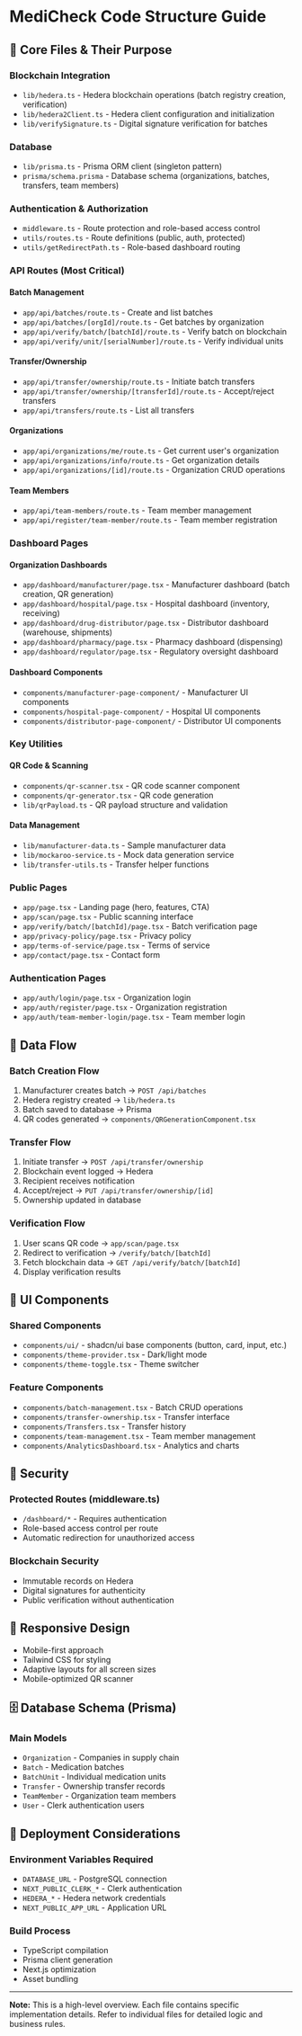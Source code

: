 # MediCheck Code Structure Guide

## 🔑 Core Files & Their Purpose

### **Blockchain Integration**
- `lib/hedera.ts` - Hedera blockchain operations (batch registry creation, verification)
- `lib/hedera2Client.ts` - Hedera client configuration and initialization
- `lib/verifySignature.ts` - Digital signature verification for batches

### **Database**
- `lib/prisma.ts` - Prisma ORM client (singleton pattern)
- `prisma/schema.prisma` - Database schema (organizations, batches, transfers, team members)

### **Authentication & Authorization**
- `middleware.ts` - Route protection and role-based access control
- `utils/routes.ts` - Route definitions (public, auth, protected)
- `utils/getRedirectPath.ts` - Role-based dashboard routing

### **API Routes (Most Critical)**

#### Batch Management
- `app/api/batches/route.ts` - Create and list batches
- `app/api/batches/[orgId]/route.ts` - Get batches by organization
- `app/api/verify/batch/[batchId]/route.ts` - Verify batch on blockchain
- `app/api/verify/unit/[serialNumber]/route.ts` - Verify individual units

#### Transfer/Ownership
- `app/api/transfer/ownership/route.ts` - Initiate batch transfers
- `app/api/transfer/ownership/[transferId]/route.ts` - Accept/reject transfers
- `app/api/transfers/route.ts` - List all transfers

#### Organizations
- `app/api/organizations/me/route.ts` - Get current user's organization
- `app/api/organizations/info/route.ts` - Get organization details
- `app/api/organizations/[id]/route.ts` - Organization CRUD operations

#### Team Members
- `app/api/team-members/route.ts` - Team member management
- `app/api/register/team-member/route.ts` - Team member registration

### **Dashboard Pages**

#### Organization Dashboards
- `app/dashboard/manufacturer/page.tsx` - Manufacturer dashboard (batch creation, QR generation)
- `app/dashboard/hospital/page.tsx` - Hospital dashboard (inventory, receiving)
- `app/dashboard/drug-distributor/page.tsx` - Distributor dashboard (warehouse, shipments)
- `app/dashboard/pharmacy/page.tsx` - Pharmacy dashboard (dispensing)
- `app/dashboard/regulator/page.tsx` - Regulatory oversight dashboard

#### Dashboard Components
- `components/manufacturer-page-component/` - Manufacturer UI components
- `components/hospital-page-component/` - Hospital UI components
- `components/distributor-page-component/` - Distributor UI components

### **Key Utilities**

#### QR Code & Scanning
- `components/qr-scanner.tsx` - QR code scanner component
- `components/qr-generator.tsx` - QR code generation
- `lib/qrPayload.ts` - QR payload structure and validation

#### Data Management
- `lib/manufacturer-data.ts` - Sample manufacturer data
- `lib/mockaroo-service.ts` - Mock data generation service
- `lib/transfer-utils.ts` - Transfer helper functions

### **Public Pages**
- `app/page.tsx` - Landing page (hero, features, CTA)
- `app/scan/page.tsx` - Public scanning interface
- `app/verify/batch/[batchId]/page.tsx` - Batch verification page
- `app/privacy-policy/page.tsx` - Privacy policy
- `app/terms-of-service/page.tsx` - Terms of service
- `app/contact/page.tsx` - Contact form

### **Authentication Pages**
- `app/auth/login/page.tsx` - Organization login
- `app/auth/register/page.tsx` - Organization registration
- `app/auth/team-member-login/page.tsx` - Team member login

## 🔄 Data Flow

### Batch Creation Flow
1. Manufacturer creates batch → `POST /api/batches`
2. Hedera registry created → `lib/hedera.ts`
3. Batch saved to database → Prisma
4. QR codes generated → `components/QRGenerationComponent.tsx`

### Transfer Flow
1. Initiate transfer → `POST /api/transfer/ownership`
2. Blockchain event logged → Hedera
3. Recipient receives notification
4. Accept/reject → `PUT /api/transfer/ownership/[id]`
5. Ownership updated in database

### Verification Flow
1. User scans QR code → `app/scan/page.tsx`
2. Redirect to verification → `/verify/batch/[batchId]`
3. Fetch blockchain data → `GET /api/verify/batch/[batchId]`
4. Display verification results

## 🎨 UI Components

### Shared Components
- `components/ui/` - shadcn/ui base components (button, card, input, etc.)
- `components/theme-provider.tsx` - Dark/light mode
- `components/theme-toggle.tsx` - Theme switcher

### Feature Components
- `components/batch-management.tsx` - Batch CRUD operations
- `components/transfer-ownership.tsx` - Transfer interface
- `components/Transfers.tsx` - Transfer history
- `components/team-management.tsx` - Team member management
- `components/AnalyticsDashboard.tsx` - Analytics and charts

## 🔐 Security

### Protected Routes (middleware.ts)
- `/dashboard/*` - Requires authentication
- Role-based access control per route
- Automatic redirection for unauthorized access

### Blockchain Security
- Immutable records on Hedera
- Digital signatures for authenticity
- Public verification without authentication

## 📱 Responsive Design
- Mobile-first approach
- Tailwind CSS for styling
- Adaptive layouts for all screen sizes
- Mobile-optimized QR scanner

## 🗄️ Database Schema (Prisma)

### Main Models
- `Organization` - Companies in supply chain
- `Batch` - Medication batches
- `BatchUnit` - Individual medication units
- `Transfer` - Ownership transfer records
- `TeamMember` - Organization team members
- `User` - Clerk authentication users

## 🚀 Deployment Considerations

### Environment Variables Required
- `DATABASE_URL` - PostgreSQL connection
- `NEXT_PUBLIC_CLERK_*` - Clerk authentication
- `HEDERA_*` - Hedera network credentials
- `NEXT_PUBLIC_APP_URL` - Application URL

### Build Process
- TypeScript compilation
- Prisma client generation
- Next.js optimization
- Asset bundling

---

**Note:** This is a high-level overview. Each file contains specific implementation details. Refer to individual files for detailed logic and business rules.
